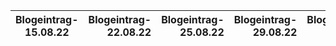 |Blogeintrag-15.08.22|Blogeintrag-22.08.22|Blogeintrag-25.08.22|Blogeintrag-29.08.22|Blogeintrag-05.09.22|Blogeintrag-12.09.22|Blogeintrag-15.08.22|Blogeintrag-22.08.22|Blogeintrag-25.08.22|Blogeintrag-29.08.22|Blogeintrag-05.09.22|Blogeintrag-12.09.22|Blogeintrag-15.08.22|Blogeintrag-22.08.22|Blogeintrag-25.08.22|Blogeintrag-29.08.22|Blogeintrag-05.09.22|Blogeintrag-12.09.22|Blogeintrag-15.08.22|Blogeintrag-22.08.22|Blogeintrag-25.08.22|Blogeintrag-29.08.22|Blogeintrag-05.09.22|Blogeintrag-12.09.22|Blogeintrag-19.09.22|Blogeintrag-22.09.22|Blogeintrag-26.09.22|Blogeintrag-6.10.22|Blogeintrag-24.10.22|
|:-------------------:|-------------------:|-------------------:|-------------------:|-------------------:|-------------------:|-------------------:|-------------------:|-------------------:|-------------------:|-------------------:|-------------------:|--------------------:|-------------------:|-------------------:|-------------------:|-------------------:|-------------------:|-------------------:|-------------------:|-------------------:|-------------------:|-------------------:|-------------------:|-------------------:|-------------------:|-------------------:|------------------:|-------------------:|
